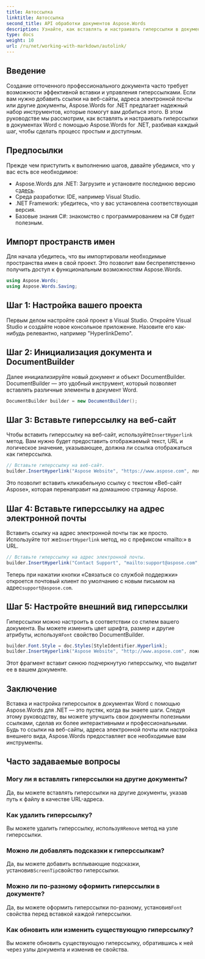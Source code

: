 ```yaml
---
title: Автоссылка
linktitle: Автоссылка
second_title: API обработки документов Aspose.Words
description: Узнайте, как вставлять и настраивать гиперссылки в документах Word с помощью Aspose.Words для .NET с помощью этого подробного руководства. Улучшайте свои документы без усилий.
type: docs
weight: 10
url: /ru/net/working-with-markdown/autolink/
---
```

## Введение

Создание отточенного профессионального документа часто требует возможности эффективной вставки и управления гиперссылками. Если вам нужно добавить ссылки на веб-сайты, адреса электронной почты или другие документы, Aspose.Words for .NET предлагает надежный набор инструментов, которые помогут вам добиться этого. В этом руководстве мы рассмотрим, как вставлять и настраивать гиперссылки в документах Word с помощью Aspose.Words for .NET, разбивая каждый шаг, чтобы сделать процесс простым и доступным.

## Предпосылки

Прежде чем приступить к выполнению шагов, давайте убедимся, что у вас есть все необходимое:

-  Aspose.Words для .NET: Загрузите и установите последнюю версию с[здесь](https://releases.aspose.com/words/net/).
- Среда разработки: IDE, например Visual Studio.
- .NET Framework: убедитесь, что у вас установлена соответствующая версия.
- Базовые знания C#: знакомство с программированием на C# будет полезным.

## Импорт пространств имен

Для начала убедитесь, что вы импортировали необходимые пространства имен в свой проект. Это позволит вам беспрепятственно получить доступ к функциональным возможностям Aspose.Words.

```csharp
using Aspose.Words;
using Aspose.Words.Saving;
```

## Шаг 1: Настройка вашего проекта

Первым делом настройте свой проект в Visual Studio. Откройте Visual Studio и создайте новое консольное приложение. Назовите его как-нибудь релевантно, например "HyperlinkDemo".

## Шаг 2: Инициализация документа и DocumentBuilder

Далее инициализируйте новый документ и объект DocumentBuilder. DocumentBuilder — это удобный инструмент, который позволяет вставлять различные элементы в документ Word.

```csharp
DocumentBuilder builder = new DocumentBuilder();
```

## Шаг 3: Вставьте гиперссылку на веб-сайт

 Чтобы вставить гиперссылку на веб-сайт, используйте`InsertHyperlink` метод. Вам нужно будет предоставить отображаемый текст, URL и логическое значение, указывающее, должна ли ссылка отображаться как гиперссылка.

```csharp
// Вставьте гиперссылку на веб-сайт.
builder.InsertHyperlink("Aspose Website", "https://www.aspose.com", ложь);
```

Это позволит вставить кликабельную ссылку с текстом «Веб-сайт Aspose», которая перенаправит на домашнюю страницу Aspose.

## Шаг 4: Вставьте гиперссылку на адрес электронной почты

 Вставить ссылку на адрес электронной почты так же просто. Используйте тот же`InsertHyperlink` метод, но с префиксом «mailto:» в URL.

```csharp
// Вставьте гиперссылку на адрес электронной почты.
builder.InsertHyperlink("Contact Support", "mailto:support@aspose.com", false);
```

 Теперь при нажатии кнопки «Связаться со службой поддержки» откроется почтовый клиент по умолчанию с новым письмом на адрес`support@aspose.com`.

## Шаг 5: Настройте внешний вид гиперссылки

Гиперссылки можно настроить в соответствии со стилем вашего документа. Вы можете изменить цвет шрифта, размер и другие атрибуты, используя`Font` свойство DocumentBuilder.

```csharp
builder.Font.Style = doc.Styles[StyleIdentifier.Hyperlink];
builder.InsertHyperlink("Aspose Website", "http://www.aspose.com", ложь);
```

Этот фрагмент вставит синюю подчеркнутую гиперссылку, что выделит ее в вашем документе.

## Заключение

Вставка и настройка гиперссылок в документах Word с помощью Aspose.Words для .NET — это пустяк, когда вы знаете шаги. Следуя этому руководству, вы можете улучшить свои документы полезными ссылками, сделав их более интерактивными и профессиональными. Будь то ссылки на веб-сайты, адреса электронной почты или настройка внешнего вида, Aspose.Words предоставляет все необходимые вам инструменты.

## Часто задаваемые вопросы

### Могу ли я вставлять гиперссылки на другие документы?
Да, вы можете вставлять гиперссылки на другие документы, указав путь к файлу в качестве URL-адреса.

### Как удалить гиперссылку?
 Вы можете удалить гиперссылку, используя`Remove` метод на узле гиперссылки.

### Можно ли добавлять подсказки к гиперссылкам?
 Да, вы можете добавить всплывающие подсказки, установив`ScreenTip`свойство гиперссылки.

### Можно ли по-разному оформить гиперссылки в документе?
 Да, вы можете оформить гиперссылки по-разному, установив`Font` свойства перед вставкой каждой гиперссылки.

### Как обновить или изменить существующую гиперссылку?
Вы можете обновить существующую гиперссылку, обратившись к ней через узлы документа и изменив ее свойства.